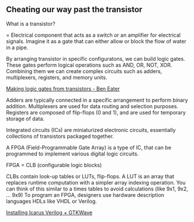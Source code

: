 ## Cheating our way past the transistor

What is a transistor?

= Electrical component that acts as a switch or an amplifier for electrical signals.
Imagine it as a gate that can either allow or block the flow of water in a pipe.

By arranging transistor in specific configuratons, we can build logic gates. These gates perform logical operations such as AND, OR, NOT, XOR. Combining them we can create complex circuits such as adders, multiplexers, registers, and memory units.

[Making logic gates from transistors - Ben Eater](https://www.youtube.com/watch?v=sTu3LwpF6XI)

Adders are typically connected in a specific arrangement to perform binary addition.
Multiplexers are used for data routing and selection purposes.
Registers are composed of flip-flops (0 and 1), and are used for temporary storage of data.

Integrated circuits (ICs) are miniaturized electronic circuits, essentially collections of transistors packaged together.

A FPGA (Field-Programmable Gate Array) is a type of IC, that can be programmed to implement various digital logic circuits. 

FPGA = CLB (configurable logic blocks)

CLBs contain look-up tables or LUTs, flip-flops. A LUT is an array that replaces runtime computation with a simpler array indexing operation. You can think of this similar to a times tables to avoid calculations (like 9x1, 9x2, ... 9x9)
To program an FPGA, designers use hardware description languages HDLs like VHDL or Verilog.

[Installing Icarus Verilog + GTKWave](https://www.youtube.com/watch?v=jUYkYoYr8hs)
